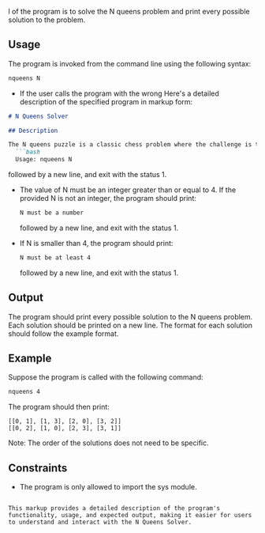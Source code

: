 l of the program is to solve the N queens problem and print every possible solution to the problem.

## Usage

The program is invoked from the command line using the following syntax:

```bash
nqueens N
```

- If the user calls the program with the wrong Here's a detailed description of the specified program in markup form:

```markdown
# N Queens Solver

## Description

The N queens puzzle is a classic chess problem where the challenge is to place N non-attacking queens on an NxN chessboard. The gonumber of arguments, the program should print:
  ```bash
  Usage: nqueens N
  ```
  followed by a new line, and exit with the status 1.

- The value of N must be an integer greater than or equal to 4. If the provided N is not an integer, the program should print:
  ```bash
  N must be a number
  ```
  followed by a new line, and exit with the status 1.

- If N is smaller than 4, the program should print:
  ```bash
  N must be at least 4
  ```
  followed by a new line, and exit with the status 1.

## Output

The program should print every possible solution to the N queens problem. Each solution should be printed on a new line. The format for each solution should follow the example format.

## Example

Suppose the program is called with the following command:

```bash
nqueens 4
```

The program should then print:

```
[[0, 1], [1, 3], [2, 0], [3, 2]]
[[0, 2], [1, 0], [2, 3], [3, 1]]
```

Note: The order of the solutions does not need to be specific.

## Constraints

- The program is only allowed to import the sys module.
```

This markup provides a detailed description of the program's functionality, usage, and expected output, making it easier for users to understand and interact with the N Queens Solver.
